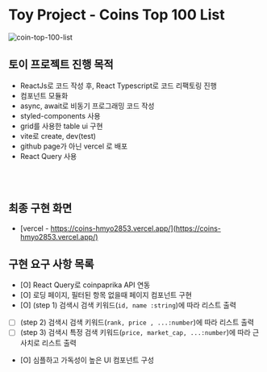 # Toy Project - Coins Top 100 List

![coin-top-100-list]('/coverimg_coins.PNG')

## 토이 프로젝트 진행 목적

- ReactJs로 코드 작성 후, React Typescript로 코드 리팩토링 진행
- 컴포넌트 모듈화
- async, await로 비동기 프로그래밍 코드 작성
- styled-components 사용
- grid를 사용한 table ui 구현
- vite로 create, dev(test)
- github page가 아닌 vercel 로 배포
- React Query 사용

<br>
<br>

## 최종 구현 화면

- [vercel - https://coins-hmyo2853.vercel.app/](https://coins-hmyo2853.vercel.app/)

## 구현 요구 사항 목록

- [O] React Query로 coinpaprika API 연동
- [O] 로딩 페이지, 필터된 항목 없을때 페이지 컴포넌트 구현
- [O] (step 1) 검색시 검색 키워드(`id, name :string`)에 따라 리스트 출력
- [ ] (step 2) 검색시 검색 키워드(`rank, price , ...:number`)에 따라 리스트 출력
- [ ] (step 3) 검색시 특정 검색 키워드(`price, market_cap, ...:number`)에 따라 근사치로 리스트 출력
- [O] 심플하고 가독성이 높은 UI 컴포넌트 구성
